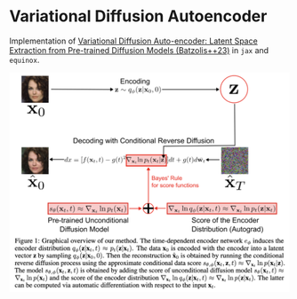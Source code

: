 # Variational Diffusion Autoencoder

Implementation of [Variational Diffusion Auto-encoder: Latent Space Extraction from Pre-trained Diffusion Models (Batzolis++23)](https://arxiv.org/pdf/2304.12141) in `jax` and `equinox`.

![alt text](figs/fig.png?raw=true)